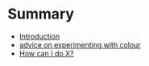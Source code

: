 # Summary

* [Introduction](README.md)
* [advice on experimenting with colour](first-question.md)
* [How can I do X?](second-question.md)

